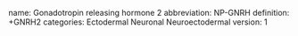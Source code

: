 name: Gonadotropin releasing hormone 2
abbreviation: NP-GNRH
definition: +GNRH2
categories: Ectodermal Neuronal Neuroectodermal
version: 1
